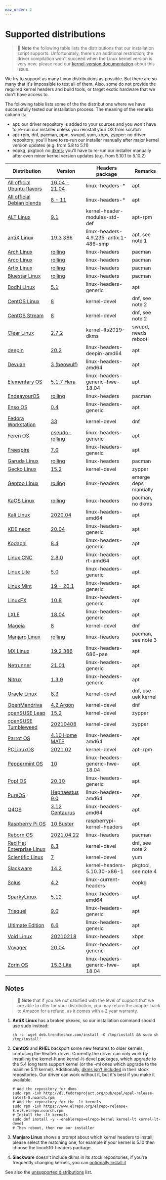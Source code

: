 ```yaml
---
nav_order: 2
---
```


# Supported distributions

> 📝 **Note** the following table lists the distributions that our installation script supports. Unfortunately, there's an additional restriction; the driver compilation won't succeed when the Linux kernel version is very new; please read our [kernel-version documentation](../troubleshooting/kernel-version/) about this issue.

We try to support as many Linux distributions as possible. But there are so many that it's impossible to test all of them. Also, some do not provide the required kernel headers and build tools, or target exotic hardware that we don't have access to.

The following table lists some of the the distributions where we have successfully tested our installation process. The meaning of the remarks column is:

* apt: our driver repository is added to your sources and you won't have to re-run our installer unless you reinstall your OS from scratch
* apt-rpm, dnf, pacman, ppm, swupd, yum, xbps, zypper: no driver repository; you'll have to re-run our installer manually after major kernel version updates (e.g. from 5.8 to 5.11)
* eopkg, pkgtool: no [dkms](https://en.wikipedia.org/wiki/Dynamic_Kernel_Module_Support); you'll have to re-run our installer manually after even minor kernel version updates (e.g. from 5.10.1 to 5.10.2)

| Distribution | Version | Headers package | Remarks |
|---|---|---|---|
| [All official Ubuntu flavors](https://wiki.ubuntu.com/UbuntuFlavors) | [16.04 - 21.04](https://ubuntu.com/download) | linux-headers-* | apt |
| [All official Debian blends](https://www.debian.org/blends) | [8 - 11](https://www.debian.org/distrib) | linux-headers-* | apt |
| [ALT Linux](http://en.altlinux.org) | [9.1](https://mirror.yandex.ru/altlinux/p9/images/server/x86_64/alt-server-9.1-x86_64.iso) | kernel-header-modules-std-def | apt-rpm |
| [antiX Linux](https://antixlinux.com) | [19.3 386](http://ftp.ntua.gr/pub/linux/mxlinux-iso/ANTIX/Final/antiX-19/antiX-19.3_386-full.iso) | linux-headers-4.9.235-antix.1-486-smp | apt, see note 1 |
| [Arch Linux](https://archlinux.org) | [rolling](https://archlinux.org/download) | linux-headers | pacman |
| [Arco Linux](https://arcolinux.com) | [rolling](https://kumisystems.dl.sourceforge.net/project/arcolinux/ArcoLinux/arcolinux-v21.03.11-x86_64.iso) | linux-headers | pacman |
| [Artix Linux](https://artixlinux.org/download.php) | [rolling](http://ftp.ntua.gr/pub/linux/artix-iso/artix-cinnamon-openrc-20210101-x86_64.iso) | linux-headers | pacman |
| [Bluestar Linux](https://sourceforge.net/projects/bluestarlinux) | [rolling](https://kumisystems.dl.sourceforge.net/project/bluestarlinux/distro/bluestar-linux-5.11.15-2021.04.19-x86_64.iso) | linux-headers | pacman |
| [Bodhi Linux](https://www.bodhilinux.com) | [5.1](https://netix.dl.sourceforge.net/project/bodhilinux/5.1.0/bodhi-5.1.0-64.iso) | linux-headers-generic | apt |
| [CentOS Linux](https://www.centos.org) | [8](http://ftp.ntua.gr/pub/linux/centos/8.3.2011/isos/x86_64/CentOS-8.3.2011-x86_64-boot.iso) | kernel-devel | dnf, see note 2 |
| [CentOS Stream](https://www.centos.org) | [8](http://ftp.ntua.gr/pub/linux/centos/8-stream/isos/x86_64/CentOS-Stream-8-x86_64-20210415-boot.iso) | kernel-devel | dnf, see note 2 |
| [Clear Linux](https://clearlinux.org) | [2.7.2](https://cdn.download.clearlinux.org/releases/34500/clear/clear-34500-live-desktop.iso) | kernel-lts2019-dkms | swupd, needs reboot |
| [deepin](https://www.deepin.org) | [20.2](http://cdimage.deepin.com/releases/20.2/deepin-desktop-community-20.2-amd64.iso) | linux-headers-deepin-amd64 | apt |
| [Devuan](https://devuan.org) | [3 (beowulf)](http://merlin.fit.vutbr.cz/mirrors/devuan-cd/devuan_beowulf/desktop-live/devuan_beowulf_3.1.1_amd64_desktop-live.iso) | linux-headers-amd64 | apt |
| [Elementary OS](https://elementary.io) | [5.1.7 Hera](https://ams3.dl.elementary.io/download/MTYwMjU2Nzg4NA==/elementaryos-5.1-stable.20200814.iso) | linux-headers-generic-hwe-18.04 | apt |
| [EndeavourOS](https://endeavouros.com) | [rolling](https://deac-riga.dl.sourceforge.net/project/garuda-linux/xfce/210406/garuda-xfce-linux-lts-210406.iso) | linux-headers | pacman |
| [Enso OS](https://www.enso-os.site) | [0.4](https://deac-riga.dl.sourceforge.net/project/enso-os/Enso-0.4/Enso-0.4.iso) | linux-headers-generic | apt |
| [Fedora Workstation](https://getfedora.org) | [33](https://download.fedoraproject.org/pub/fedora/linux/releases/33/Workstation/x86_64/iso/Fedora-Workstation-Live-x86_64-33-1.2.iso) | kernel-devel | dnf |
| [Feren OS](https://ferenos.weebly.com) | [pseudo-rolling](https://altushost-swe.dl.sourceforge.net/project/ferenoslinux/Feren-OS-standarddt.iso) | linux-headers-generic | apt |
| [Freespire](https://www.freespire.net) | [7.0](https://distro.ibiblio.org/blacklab/freespire/7/freespire-7.iso) | linux-headers-generic | apt |
| [Garuda Linux](https://garudalinux.org) | [rolling](https://saimei.ftp.acc.umu.se/mirror/endeavouros/iso/endeavouros-2021.04.17-x86_64.iso) | linux-headers | pacman |
| [Gecko Linux](https://sourceforge.net/projects/geckolinux) | [15.2](https://deac-fra.dl.sourceforge.net/project/geckolinux/Static/152.210223/GeckoLinux_STATIC_XFCE.x86_64-152.210223.0.iso) | kernel-devel | zypper |
| [Gentoo Linux](https://www.gentoo.org) | [rolling](https://deac-riga.dl.sourceforge.net/project/osboxes/v/vb/22-Gn-t/201910/CLI/Gnt2019.10-CLI-VB-64bit.7z) | linux-headers | emerge deps manually |
| [KaOS Linux](https://kaosx.us) | [rolling](https://deac-fra.dl.sourceforge.net/project/kaosx/ISO/KaOS-2021.03-x86_64.iso) | linux-headers | pacman, no dkms |
| [Kali Linux](https://www.kali.org) | [2020.04](http://cdimage.kali.org/kali-2020.4/kali-linux-2020.4-live-amd64.iso) | linux-headers-amd64 | apt |
| [KDE neon](https://neon.kde.org) | [20.04](http://www-ftp.lip6.fr/pub/X11/kde-applicationdata/neon/images/user/20201001-0946/neon-user-20201001-0946.iso) | linux-headers-generic | apt |
| [Kodachi](https://www.digi77.com/linux-kodachi) | [8.4](https://deac-ams.dl.sourceforge.net/project/linuxkodachi/kodachi-8.4-64.iso) | linux-headers-generic | apt |
| [Linux CNC](https://linuxcnc.org) | [2.8.0](http://www.linuxcnc.org/iso/linuxcnc-2.8.0-buster.iso) | linux-headers-rt-amd64 | apt |
| [Linux Lite](https://www.linuxliteos.com) | [5.0](https://dotsrc.dl.osdn.net/osdn/storage/g/l/li/linuxlite/5.0/linux-lite-5.0-64bit.iso) | linux-headers-generic | apt |
| [Linux Mint](https://www.linuxmint.com) | [19 - 20.1](https://www.linuxmint.com/download_all.php) | linux-headers-generic | apt |
| [LinuxFX](https://www.linuxfx.org) | [10.8](https://deac-riga.dl.sourceforge.net/project/linuxfxdevil/linuxfx-10.8.1.106-plasma-w10.iso) | linux-headers-generic | apt |
| [LXLE](https://www.linuxfx.org) | [18.04](https://kumisystems.dl.sourceforge.net/project/lxle/Final/OS/18.04.3-32/lxle-18043-32.iso) | linux-headers-generic | apt |
| [Mageia](https://www.mageia.org) | [8](https://mirror.tuxinator.org/mageia/iso/8/Mageia-8-Live-Xfce-i586/Mageia-8-Live-Xfce-i586.iso) | kernel-devel | dnf |
| [Manjaro Linux](https://manjaro.org) | [rolling](https://download.manjaro.org/xfce/21.0.1/manjaro-xfce-21.0.1-210410-linux510.iso) | linux-headers | pacman, see note 3 |
| [MX Linux](https://mxlinux.org) | [19.2 386](https://jztkft.dl.sourceforge.net/project/mx-linux/Final/MX-19.2_386.iso) | linux-headers-686-pae | apt |
| [Netrunner](https://www.netrunner.com) | [21.01](https://kumisystems.dl.sourceforge.net/project/netrunneros/netrunner-desktop/netrunner-2101/netrunner-desktop-2101-64bit.iso) | linux-headers-generic | apt |
| [Nitrux](https://nxos.org) | [1.3.9](https://jztkft.dl.sourceforge.net/project/nitruxos/Release/nitrux-minimal-release-amd64_2021.03.30.iso) | linux-headers-generic | apt |
| [Oracle Linux](https://www.oracle.com/linux) | [8.3](https://yum.oracle.com/ISOS/OracleLinux/OL8/u3/x86_64/OracleLinux-R8-U3-x86_64-dvd.iso) | kernel-devel | dnf, use -uek kernel |
| [OpenMandriva](https://www.openmandriva.org) | [4.2 Argon](https://sourceforge.net/projects/openmandriva/files/release/4.2/Final/OpenMandrivaLx.4.2-plasma.x86_64.iso/download) | kernel-devel | dnf |
| [openSUSE Leap](https://www.opensuse.org) | [15.2](http://mirrors.netix.net/opensuse/distribution/leap/15.2/iso/openSUSE-Leap-15.2-NET-x86_64.iso) | kernel-devel | zypper |
| [openSUSE Tumbleweed](https://www.opensuse.org) | [20210408](https://download.opensuse.org/tumbleweed/iso/openSUSE-Tumbleweed-DVD-x86_64-Current.iso) | kernel-devel | zypper |
| [Parrot OS](https://parrotlinux.org) | [4.10 Home MATE](https://ftp.cc.uoc.gr/mirrors/linux/parrot/iso/4.10/Parrot-home-4.10_amd64.iso) | linux-headers-amd64 | apt |
| [PCLinuxOS](https://www.pclinuxos.com) | [2021.02](http://ftp.cc.uoc.gr/mirrors/linux/pclinuxos/pclinuxos/live-cd/64bit/pclinuxos64-MATE-2021.02.iso) | kernel-devel | apt-rpm |
| [Peppermint OS](https://peppermintos.com) | [10](https://github.com/peppermintos/Peppermint-10/releases/download/10_20191210/Peppermint-10-20191210-i386.iso) | linux-headers-generic-hwe-18.04 | apt |
| [Pop! OS](https://pop.system76.com) | [20.10](https://pop-iso.sfo2.cdn.digitaloceanspaces.com/20.10/amd64/intel/14/pop-os_20.10_amd64_intel_14.iso) | linux-headers-generic | apt |
| [PureOS](https://pureos.net) | [Hephaestus 9.0](https://downloads.pureos.net/amber/live/gnome/2020-08-06/pureos-9.0-gnome-live_20200806-amd64.hybrid.iso) | linux-headers-amd64 | apt |
| [Q4OS](https://q4os.org) | [3.12 Centaurus](https://jztkft.dl.sourceforge.net/project/q4os/stable/q4os-3.12-x64.r4.iso) | linux-headers-amd64 | apt |
| [Raspberry Pi OS](https://www.raspberrypi.org) | [10 Buster](https://downloads.raspberrypi.org/raspios_full_armhf/images/raspios_full_armhf-2021-03-25/2021-03-04-raspios-buster-armhf-full.zip) | raspberrypi-kernel-headers | apt |
| [Reborn OS](https://rebornos.org) | [2021.04.22](https://master.dl.sourceforge.net/project/rebornos/RebornOS-2021.04.22-x86_64.iso?viasf=1) | linux-headers | pacman |
| [Red Hat Enterprise Linux](https://www.redhat.com) | [8.3](https://access.cdn.redhat.com/content/origin/files/sha256/1b/1b73ebfebd1f9424c806032168873b067259d8b29f4e9d39ae0e4009cce49b93/rhel-8.3-x86_64-boot.iso) | kernel-devel | dnf, see note 2 |
| [Scientific Linux](https://scientificlinux.org) | [7](http://ftp.scientificlinux.org/linux/scientific/7x/x86_64/iso/SL-79-x86_64-2020-10-17-LiveCD.iso) | kernel-devel | yum |
| [Slackware](https://www.slackware.com) | [14.2](https://slackware.nl/slackware/slackware-live/slackware64-14.2-live/slackware64-live-14.2.iso) | kernel-headers-5.10.30-x86-1 | pkgtool, see note 4 |
| [Solus](https://getsol.us) | [4.2](https://mirrors.rit.edu/solus/images/4.2/Solus-4.2-Budgie.iso) | linux-current-headers | eopkg |
| [SparkyLinux](https://sparkylinux.org) | [5.12](https://vorboss.dl.sourceforge.net/project/sparkylinux/lxqt/sparkylinux-5.12-x86_64-lxqt.iso) | linux-headers-amd64 | apt |
| [Trisquel](https://trisquel.info) | [9.0](https://mirror.linux.pizza/trisquel/images//trisquel-mini_9.0_amd64.iso) | linux-headers-generic | apt |
| [Ultimate Edition](http://ultimateedition.info) | [6.6](https://kumisystems.dl.sourceforge.net/project/ultimateedition/ultimate-edition-6.6-x64-gamers-xfce.iso) | linux-headers-generic | apt |
| [Void Linux](https://voidlinux.org) | [20210218](https://alpha.de.repo.voidlinux.org/live/current/void-live-x86_64-20210218-enlightenment.iso) | linux-headers | xbps |
| [Voyager](https://voyagerlive.org) | [20.04](https://netix.dl.sourceforge.net/project/voyagerlive/Voyager-20.04.2-LTS-amd64.iso) | linux-headers-generic | apt |
| [Zorin OS](https://zorinos.com) | [15.3 Lite](https://netix.dl.sourceforge.net/project/zorin-os/15/Zorin-OS-15.3-Lite-64-bit.iso) | linux-headers-generic-hwe-18.04 | apt |

## Notes

> 📝 **Note** that if you are not satisfied with the level of support that we are able to offer for your distribution, you may return the adapter back to Amazon for a refund, as it comes with a 2 year warranty.

1. **AntiX Linux** has a broken pkexec, so our installation command should use sudo instead:

    ```shell
    sh -c 'wget deb.trendtechcn.com/install -O /tmp/install && sudo sh /tmp/install'
    ```

2. **CentOS** and **RHEL** backport some new features to older kernels, confusing the Realtek driver. Currently the driver can only work by installing the kernel-lt and kernel-lt-devel packages, which upgrade to the 5.4 long term support kernel (or the -ml ones which upgrade to the mainline 5.11 kernel). Additionally, [dkms isn't included](https://access.redhat.com/solutions/1132653) in their stock repositories. Our driver can work without it, but it's best if you make it available.

    ```shell
    # Add the repository for dkms
    sudo rpm -ivh http://dl.fedoraproject.org/pub/epel/epel-release-latest-8.noarch.rpm
    # Add the repository for the -lt kernels
    sudo rpm -ivh https://www.elrepo.org/elrepo-release-8.el8.elrepo.noarch.rpm
    # Install the -lt kernels
    sudo dnf install -y --enablerepo=elrepo-kernel kernel-lt kernel-lt-devel
    # Then reboot, then run our installer
    ```

3. **Manjaro Linux** shows a prompt about which kernel headers to install; please select the matching one, for example if your kernel is 5.10 then choose the linux510-headers package.

4. **Slackware** doesn't include dkms in its stock repositories; if you're frequently changing kernels, you can [optionally install it](https://slackware.pkgs.org/current/slackers/dkms-2.8.4-x86_64-1cf.txz.html)


See also the [unsupported distributions](../unsupported-distributions/) list.
